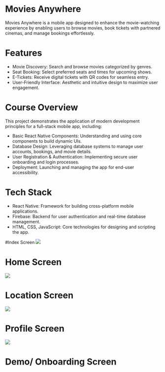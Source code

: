 # Movies Anywhere
Movies Anywhere is a mobile app designed to enhance the movie-watching experience by enabling users to browse movies, book tickets with partnered cinemas, and manage bookings effortlessly.

# Features
* Movie Discovery: Search and browse movies categorized by genres.
* Seat Booking: Select preferred seats and times for upcoming shows.
* E-Tickets: Receive digital tickets with QR codes for seamless entry.
* User-Friendly Interface: Aesthetic and intuitive design to maximize user engagement.

# Course Overview
This project demonstrates the application of modern development principles for a full-stack mobile app, including:
* Basic React Native Components: Understanding and using core components to build dynamic UIs.
* Database Design: Leveraging database systems to manage user accounts, bookings, and movie details.
* User Registration & Authentication: Implementing secure user onboarding and login processes.
* Deployment: Launching and managing the app for end-user accessibility.

# Tech Stack
* React Native: Framework for building cross-platform mobile applications.
* Firebase: Backend for user authentication and real-time database management.
* HTML, CSS, JavaScript: Core technologies for designing and scripting the app.

#Index Screen 
<img src="assets\index.jpg"> 

# Home Screen 
<img src="assets\home.jpg"> 

# Location Screen 
<img src="assets\location.jpg"> 

# Profile Screen 
<img src="assets\profile.jpg"> 

# Demo/ Onboarding Screen